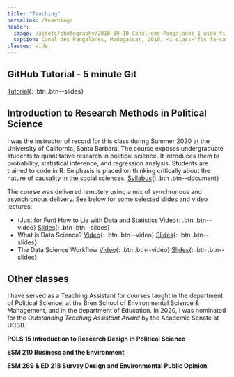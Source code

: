 ```yaml
---
title: "Teaching"
permalink: /teaching/
header:
  image: /assets/photography/2010-09-10-Canal-des-Pangalanes_1_wide_filter.jpg
  caption: Canal des Pangalanes, Madagascar, 2010. <i class="fas fa-camera"></i> A. Lépissier
classes: wide
---
```


## GitHub Tutorial - 5 minute Git

[<i class="fas fa-book"></i> Tutorial](https://alicelepissier.com/git-tutorial/slides.html){: .btn .btn--slides}

## Introduction to Research Methods in Political Science

I was the instructor of record for this class during Summer 2020 at the University of California, Santa Barbara. The course exposes undergraduate students to quantitative research in political science. It introduces them to probability, statistical inference, and regression analysis. Students are trained to code in R. Emphasis is placed on thinking critically about the nature of causality in the social sciences. [Syllabus](/assets/M20-POLS-15-Syllabus.pdf){: .btn .btn--document}

The course was delivered remotely using a mix of synchronous and asynchronous delivery. See below for some selected slides and video lectures:
- (Just for Fun) How to Lie with Data and Statistics [<i class="fas fa-video"></i> Video](/assets/teaching/POLS-15-How-To-Lie-video.html){: .btn .btn--video} [<i class="fas fa-book"></i> Slides](/assets/teaching/POLS-15-How-To-Lie-slides.html){: .btn .btn--slides}
- What is Data Science? [<i class="fas fa-video"></i> Video](/assets/teaching/POLS-15-What-Is-Data-Science-video.html){: .btn .btn--video} [<i class="fas fa-book"></i> Slides](/assets/teaching/POLS-15-What-Is-Data-Science-slides.html){: .btn .btn--slides}
- The Data Science Workflow [<i class="fas fa-video"></i> Video](/assets/teaching/POLS-15-Data-Science-Workflow-video.html){: .btn .btn--video} [<i class="fas fa-book"></i> Slides](/assets/teaching/POLS-15-Data-Science-Workflow-slides.html){: .btn .btn--slides}

## Other classes

I have served as a Teaching Assistant for courses taught in the department of Political Science, at the Bren School of Environmental Science & Management, and in the department of Education. In 2020, I was nominated for the *Outstanding Teaching Assistant Award* by the Academic Senate at UCSB.

**POLS 15 Introduction to Research Design in Political Science**

**ESM 210 Business and the Environment**

**ESM 269 & ED 218 Survey Design and Environmental Public Opinion**